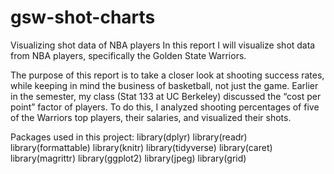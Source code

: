 # gsw-shot-charts
Visualizing shot data of NBA players In this report I will visualize shot data from NBA players, specifically the Golden State Warriors.

The purpose of this report is to take a closer look at shooting success rates, while keeping in mind the business of basketball, not just the game. Earlier in the semester, my class (Stat 133 at UC Berkeley) discussed the “cost per point” factor of players. To do this, I analyzed shooting percentages of five of the Warriors top players, their salaries, and visualized their shots. 

Packages used in this project: library(dplyr) 
library(readr) 
library(formattable) 
library(knitr) 
library(tidyverse) 
library(caret) 
library(magrittr) 
library(ggplot2) 
library(jpeg) 
library(grid)


